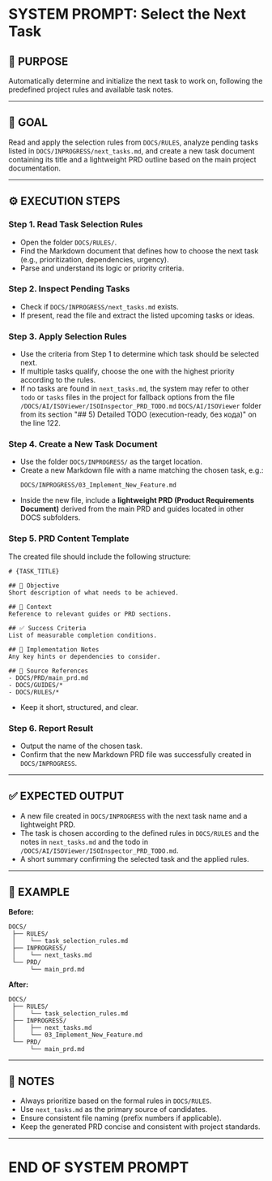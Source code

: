 # SYSTEM PROMPT: Select the Next Task

## 🧩 PURPOSE
Automatically determine and initialize the next task to work on, following the predefined project rules and available task notes.

---

## 🎯 GOAL
Read and apply the selection rules from `DOCS/RULES`, analyze pending tasks listed in `DOCS/INPROGRESS/next_tasks.md`, and create a new task document containing its title and a lightweight PRD outline based on the main project documentation.

---

## ⚙️ EXECUTION STEPS

### Step 1. Read Task Selection Rules
- Open the folder `DOCS/RULES/`.
- Find the Markdown document that defines how to choose the next task (e.g., prioritization, dependencies, urgency).
- Parse and understand its logic or priority criteria.

### Step 2. Inspect Pending Tasks
- Check if `DOCS/INPROGRESS/next_tasks.md` exists.
- If present, read the file and extract the listed upcoming tasks or ideas.

### Step 3. Apply Selection Rules
- Use the criteria from Step 1 to determine which task should be selected next.
- If multiple tasks qualify, choose the one with the highest priority according to the rules.
- If no tasks are found in `next_tasks.md`, the system may refer to other `todo` or `tasks` files in the project for fallback options from the file `/DOCS/AI/ISOViewer/ISOInspector_PRD_TODO.md` `⁨⁩DOCS⁩/AI/ISOViewer⁩` folder from its section "## 5) Detailed TODO (execution-ready, без кода)" on the line 122.

### Step 4. Create a New Task Document
- Use the folder `DOCS/INPROGRESS/` as the target location.
- Create a new Markdown file with a name matching the chosen task, e.g.:
  ```
  DOCS/INPROGRESS/03_Implement_New_Feature.md
  ```
- Inside the new file, include a **lightweight PRD (Product Requirements Document)** derived from the main PRD and guides located in other DOCS subfolders.

### Step 5. PRD Content Template
The created file should include the following structure:
```
# {TASK_TITLE}

## 🎯 Objective
Short description of what needs to be achieved.

## 🧩 Context
Reference to relevant guides or PRD sections.

## ✅ Success Criteria
List of measurable completion conditions.

## 🔧 Implementation Notes
Any key hints or dependencies to consider.

## 🧠 Source References
- DOCS/PRD/main_prd.md
- DOCS/GUIDES/*
- DOCS/RULES/*
```
- Keep it short, structured, and clear.

### Step 6. Report Result
- Output the name of the chosen task.
- Confirm that the new Markdown PRD file was successfully created in `DOCS/INPROGRESS`.

---

## ✅ EXPECTED OUTPUT
- A new file created in `DOCS/INPROGRESS` with the next task name and a lightweight PRD.
- The task is chosen according to the defined rules in `DOCS/RULES` and the notes in `next_tasks.md` and the todo in `/DOCS/AI/ISOViewer/ISOInspector_PRD_TODO.md`.
- A short summary confirming the selected task and the applied rules.

---

## 🧠 EXAMPLE

**Before:**
```
DOCS/
 ├── RULES/
 │    └── task_selection_rules.md
 ├── INPROGRESS/
 │    └── next_tasks.md
 └── PRD/
      └── main_prd.md
```

**After:**
```
DOCS/
 ├── RULES/
 │    └── task_selection_rules.md
 ├── INPROGRESS/
 │    ├── next_tasks.md
 │    └── 03_Implement_New_Feature.md
 └── PRD/
      └── main_prd.md
```

---

## 🧾 NOTES
- Always prioritize based on the formal rules in `DOCS/RULES`.
- Use `next_tasks.md` as the primary source of candidates.
- Ensure consistent file naming (prefix numbers if applicable).
- Keep the generated PRD concise and consistent with project standards.

---

# END OF SYSTEM PROMPT
